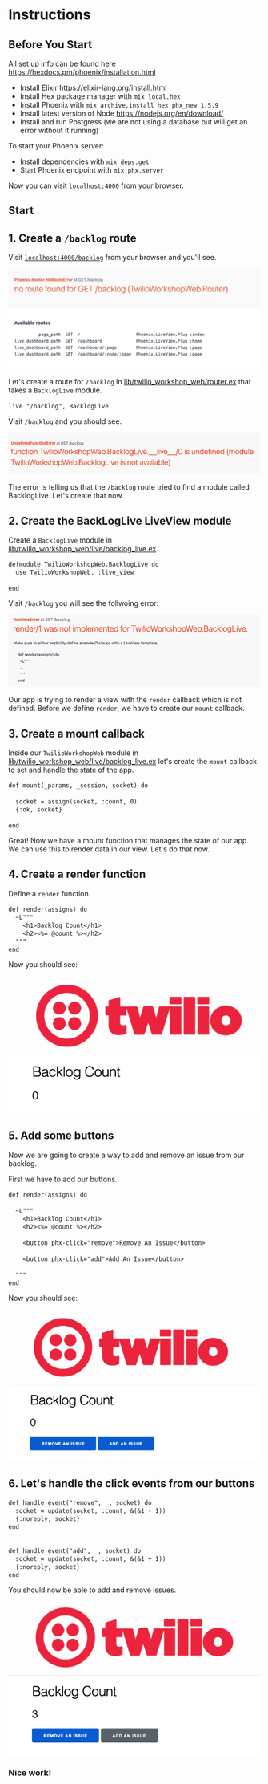 # Instructions

## Before You Start

All set up info can be found here https://hexdocs.pm/phoenix/installation.html

  * Install Elixir https://elixir-lang.org/install.html
  * Install Hex package manager with `mix local.hex`
  * Install Phoenix with `mix archive.install hex phx_new 1.5.9`
  * Install latest version of Node https://nodejs.org/en/download/ 
  * Install and run Postgress (we are not using a database but will get an error without it running)
 
To start your Phoenix server:

  * Install dependencies with `mix deps.get`
  * Start Phoenix endpoint with `mix phx.server`

Now you can visit [`localhost:4000`](http://localhost:4000) from your browser.

## Start


## 1. Create a `/backlog` route

Visit [`localhost:4000/backlog`](http://localhost:4000/backlog) from your browser and you'll see.

![Error Message](assets/static/images/noroute.png)

Let's create a route for `/backlog` in [lib/twilio_workshop_web/router.ex](lib/twilio_workshop_web/router.ex) that takes a `BacklogLive` module.

`live "/backlog", BacklogLive`

Visit `/backlog` and you should see.

![Error Message](assets/static/images/undefined.png)

The error is telling us that the `/backlog` route tried to find a module called BacklogLive. 
Let's create that now.

## 2. Create the BackLogLive LiveView module
Create a `BacklogLive` module in [lib/twilio_workshop_web/live/backlog_live.ex](lib/twilio_workshop_web/live/backlog_live.ex).

```
defmodule TwilioWorkshopWeb.BacklogLive do
  use TwilioWorkshopWeb, :live_view

end
```

Visit `/backlog` you will see the follwoing error:

![Error Message](assets/static/images/render.png)

Our app is trying to render a view with the `render` callback which is not defined. Before we define `render`, we have to create our `mount` callback.


## 3. Create a mount callback
Inside our `TwilioWorkshopWeb` module in [lib/twilio_workshop_web/live/backlog_live.ex](lib/twilio_workshop_web/live/backlog_live.ex) let's create the `mount` callback to set and handle the state of the app.

```
def mount(_params, _session, socket) do

  socket = assign(socket, :count, 0)
  {:ok, socket}

end
```

Great! Now we have a mount function that manages the state of our app. We can use this to render data in our view. Let's do that now.

## 4. Create a render function


Define a `render` function.

```
def render(assigns) do
  ~L"""
    <h1>Backlog Count</h1>
    <h2><%= @count %></h2>
  """
end
```

Now you should see:

![progress](assets/static/images/count0.png)


## 5. Add some buttons

Now we are going to create a way to add and remove an issue from our backlog.

First we have to add our buttons.

```
def render(assigns) do

  ~L"""
    <h1>Backlog Count</h1>
    <h2><%= @count %></h2>

    <button phx-click="remove">Remove An Issue</button>

    <button phx-click="add">Add An Issue</button>

  """
end
```

Now you should see:

![progress](assets/static/images/buttons.png)


## 6. Let's handle the click events from our buttons

```
def handle_event("remove", _, socket) do
  socket = update(socket, :count, &(&1 - 1))
  {:noreply, socket}
end


def handle_event("add", _, socket) do
  socket = update(socket, :count, &(&1 + 1))
  {:noreply, socket}
end
```

You should now be able to add and remove issues.

![progress](assets/static/images/count3.png)

### Nice work! 
